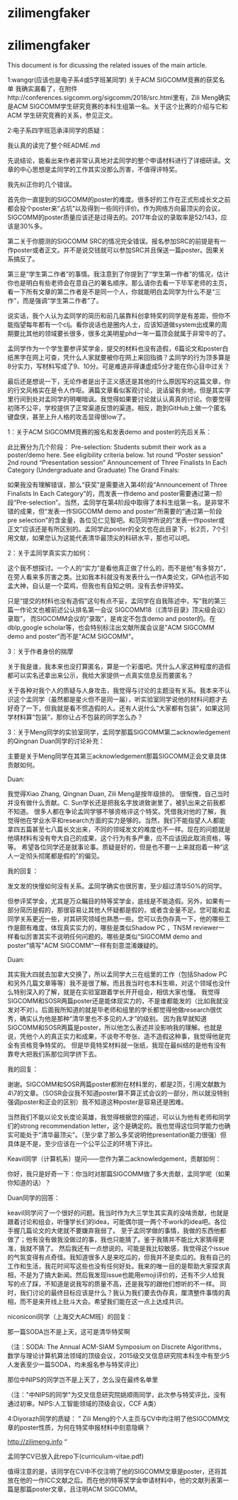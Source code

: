# zilimengfaker
# zilimengfaker
This document is for dicussing the related issues of the main article.


1:wangqr(应该也是电子系4或5字班某同学)
关于ACM SIGCOMM竞赛的获奖名单
我确实漏看了，在附件http://conferences.sigcomm.org/sigcomm/2018/src.html里有，Zili Meng确实是ACM SIGCOMM学生研究竞赛的本科生组第一名。关于这个比赛的介绍与它和ACM 学生研究竞赛的关系，参见正文。



2:电子系四字班范承泽同学的质疑：

我认真的读完了整个README.md

先说结论，能看出来作者非常认真地对孟同学的整个申请材料进行了详细研读。文章的中心思想是孟同学的工作其实没那么厉害，不值得评特奖。

我先纠正你的几个错误。

首先你一直提到的SIGCOMM的poster的难度。很多好的工作在正式形成长文之前都会投个poster来“占坑”以及得到一些同行评价。作为网络方向最顶尖的会议，SIGCOMM的poster质量应该还是过得去的。2017年会议的录取率是52/143，应该是30%多。

第二关于你臆测的SIGCOMM SRC的情况完全错误。报名参加SRC的前提是有一作poster或者正文。并不是说交钱就可以参加SRC并且保送一篇poster。因果关系搞反了。

第三是“学生第二作者”的事情。我注意到了你提到了“学生第一作者”的情况，估计你也是明白有些老师会在意自己的署名顺序。那么请你去看一下毕军老师的主页，看一下所有文章的第二作者是不是同一个人，你就能明白孟同学为什么不是“三作”，而是强调“学生第二作者”了。

说实话，我个人认为孟同学的简历和前几届靠科创拿特奖的同学是有差距，但你不能指望每年都有一个clj。看你说话也是圈内人士，应该知道做system出成果的周期要比其他的领域要长很多，很多北美明星phd一年一篇顶会就属于非常牛的了。

孟同学作为一个学生要参评奖学金，提交的材料也没有造假，6篇论文和poster白纸黑字在网上可查，凭什么人家就要被你在网上来回指摘？孟同学的行为顶多算是8分实力，写材料写成了9、10分。可是难道非得谦虚成5分才能在你心目中过关？

最后还是想说一下，无论作者是出于正义感还是其他的什么原因写的这篇文章，你的行文风格实在是令人作呕。满篇文章看似客观讨论，说话留有余地，但是其实字里行间到处对孟同学的明嘲暗讽。我觉得如果要讨论就认认真真的讨论。你要觉得初筛不公平，学校提供了正常渠道反馈的渠道。相反，跑到GitHub上做一个匿名键盘侠，甚至上升人格的攻击显得很low了。


1：关于ACM SIGCOMM竞赛的报名和发表demo and poster的先后关系：

此比赛分为几个阶段：
Pre-selection: Students submit their work as a poster/demo here. See eligibility criteria below.
1st round “Poster session”
2nd round “Presentation session”
Announcement of Three Finalists In Each Category (Undergraduate and Graduate)
The Grand Finals:

如果我没有理解错误，那么“获奖”是需要进入第4阶段“Announcement of Three Finalists In Each Category”的，而发表一作demo and poster需要通过第一阶段“Pre-selection”。当然，孟同学在第4阶段中取得了本科生组第一名，是非常不错的成果，但“发表一作SIGCOMM demo and poster"所需要的“通过第一阶段pre selection"的含金量，各位见仁见智吧。和范同学所说的”发表一作poster或正文”应该还是有所区别的。孟同学此poster的全文也在此目录下，长2页，7个引用文献，如果您认为这能代表清华最顶尖的科研水平，那也可以吧。


2：关于孟同学真实实力如何：

这个我不想探讨。一个人的“实力”是看他真正做了什么的，而不是他"有多努力"，在旁人看来多厉害之类。比如我本科就没有发表什么一作A类论文，GPA也远不如孟大神，自认是一个菜鸡，但我也有自知之明，没有去参评特奖。

只是“提交的材料也没有造假”这句有点不妥，孟同学在自我陈述中，写“我的第三篇一作论文也被前述公认排名第一会议 SIGCOMM18（《清华目录》顶尖级会议）录取”， 而SIGCOMM会议的“录取”，是肯定不包含demo and poster的。在dblp,google scholar等，也会特别标注出文献所属会议是"ACM SIGCOMM demo and poster"而不是"ACM SIGCOMM"。

3：关于作者身份的揣摩

关于我是谁，我本来也没打算匿名，算是一个彩蛋吧。凭什么人家这种程度的造假都可以实名还拿出来公示，我给大家提供一点真实信息反而要匿名？

关于各种对我个人的质疑与人身攻击，我觉得与讨论的主题没有关系。我本来不认识这个孟同学（虽然都是星火但不是同一届），听实验室同学说他的材料问题才去好奇了一下，但我就是看不惯造假的人。还有人说什么“大家都有包装”，如果这同学材料算“包装”，那你让占不包装的同学怎么办？


3：关于Meng同学的实验室同学，孟同学那篇SIGCOMM第二acknowledgement的Qingnan Duan同学的讨论补充：

主要是关于Meng同学在其第三acknowledgement那篇SIGCOMM正会文章具体贡献如何。

Duan:

我觉得Xiao Zhang, Qingnan Duan, Zili Meng是按年级排的。
很惭愧，自己当时并没有做什么贡献。C. Sun学长还是把我名字放进致谢里了，被扒出来之前我都不知道。
很多人都在争论孟同学够不够资格评这个特奖。凭借我对他的了解，我觉得他在学业水平和research方面的实力是够的。当然，我们不能指望人人都能拿四五篇甚至七八篇长文出来，不同的领域发文的难度也不一样。现在的问题就是他填材料有没有夸大自己的成果，这个行为有多严重，应不应该因此取消资格，等等。
希望各位同学还是就事论事。质疑是好的，但是也不要一上来就抱着一种“这人一定彻头彻尾都是假的”的偏见。

我的回复：

发文发的快慢如何没有关系。孟同学确实也很厉害，至少超过清华50%的同学。

但参评奖学金，尤其是万众瞩目的特等奖学金，底线是不能造假。另外，如果有一部分简历是假的，那很容易让其他人怀疑都是假的，或者含金量不足。您可能和孟同学关系更近一些，对其研究领域也熟悉一些。您可以去伪存真一下，他的哪些工作是颇有难度，体现真实实力的，哪些是类似Shadow PC ，TNSM reviewer一样看似厉害其实不说明任何问题的。哪些是类似“SIGCOMM demo and poster”填写"ACM SIGCOMM“一样有刻意混淆嫌疑的。

Duan:

其实我大四就去加拿大交换了，所以孟同学大三在组里的工作（包括Shadow PC和另外几篇文章等等）我不是很了解。而且我当时也本科生嘛，对这个领域也没什么特别深入的了解，就是在实验室跟着学长开开组会，相信大家也懂。
我觉得SIGCOMM和SOSR两篇poster还是能体现实力的，不是谁都能发的（比如我就没发对不对）。后面我所知道的就是毕老师和组里的学长都觉得他做research很优秀，确实认为他是那种“清华里也不多见的人才”的级别。
因为我早就知道SIGCOMM和SOSR两篇是poster，所以他怎么表述并没影响我的理解。也就是说，凭他个人的真正实力和成果，不谈夸不夸张、造不造假这种事，我觉得他是完全有资格竞争特奖的。
但是毕竟特奖材料就一张纸，我现在最纠结的是他有没有靠夸大把我们系那位同学挤下去。

我的回复：

谢谢。SIGCOMM和SOSR两篇poster都附在材料里的，都是2页，引用文献数为4\7的文章。（SOSR会议我不知道poster算不算正式会议的一部分，所以就没特别强调poster和正会的区别）我不知道这种poster是容易还是困难。

当然我们不能以论文长度论英雄，我觉得根据您的描述，可以认为他有老师和同学们的strong recommendation letter，这个是确定的。我也觉得这位同学能力也确实可能处于”清华最顶尖"。（至少拿了那么多奖说明他presentation能力很强）但具体是不是，至少应该在一个公平公正的环境下评比。

Keavil同学（计算机系）提问——您作为第二acknowledgement，贡献如何：

你好，我只是好奇一下：你当时对那篇SIGCOMM做了多大贡献，孟同学呢（如果你知道的话）？

Duan同学的回答：

keavil同学问了一个很好的问题。我当时作为大三学生其实真的没啥贡献，也就是跟着讨论和组会，听懂学长们的idea，可能偶尔提一两个不work的idea吧。各位手握几篇论文的大佬就不要嫌弃我弱了。
至于孟同学做的事情，我做的东西他都做了；他有没有做我没做过的事，我也只能猜了。鉴于我猜并不能比大家猜得更准，我就不猜了。
然后我还有一点想说的。可能是我比较敏感，我觉得这个issue的气氛变得有点奇怪。我知道很多人是来吃瓜的，但我并不是卖瓜的。我有自己的工作和生活，我花时间写这些也没有任何好处。我来的唯一目的是帮助大家探求真相，不是为了搞大新闻。然后我发现issue也能用emoji评价的，还有不少人给我写的点了踩，不知道是说我写的质量不高，还是我写的跟他们想听的不一样。
同时，我们讨论的最终目标应该是什么？我认为我们要去伪存真，厘清整件事情的真相，而不是来开线上批斗大会。希望我们能在这一点上达成共识。

niconiconi同学（上海交大ACM班）的回复：

那一篇SODA岂不是上天，这可是清华特奖啊

（注：SODA: The Annual ACM-SIAM Symposium on Discrete Algorithms，数学与理论计算机算法领域的顶级会议，2015级交叉信息研究院本科生中有至少5人发表至少一篇SODA，均未报名参与特奖评比）

那位中NIPS的同学岂不是上天了，怎么没在最终名单里

（注："中NIPS的同学"为交叉信息研究院姚顺雨同学，此次参与特奖评比，没有通过初审。NIPS:人工智能领域的顶级会议，CCF A类）

4:Diyorazh同学的质疑：
”
Zili Meng的个人主页与CV中均注明了他SIGCOMM文章的poster性质，为何在特奖申报材料中刻意隐瞒？

http://zilimeng.info
“

孟同学CV已放入此repo下(curriculum-vitae.pdf)

值得注意的是，该同学在CV中不仅注明了他的SIGCOMM文章是poster，还将其放在他的一作ICC文献之后。而在他的特等奖学金申请材料中，他的文献列表第一篇是那篇poster文章，且注明ACM SIGCOMM。






